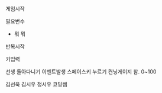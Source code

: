 게임시작

필요변수
 - 뭐
 뭐


반복시작

키입력

선생 돌아다니기
이벤트발생
    스페이스키 누르기
    컨닝게이지 참.
    0~100

김선욱
김시우
정시우
코딩쌤

